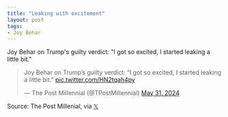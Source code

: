 ```yaml
---
title: "Leaking with excitement"
layout: post
tags:
- Joy Behar
---
```


Joy Behar on Trump's guilty verdict: "I got so excited, I started leaking a little bit."

<blockquote class="twitter-tweet"><p lang="en" dir="ltr">Joy Behar on Trump’s guilty verdict: “I got so excited, I started leaking a little bit.” <a href="https://t.co/HN2tqah4py">pic.twitter.com/HN2tqah4py</a></p>&mdash; The Post Millennial (@TPostMillennial) <a href="https://twitter.com/TPostMillennial/status/1796634841209049443?ref_src=twsrc%5Etfw">May 31, 2024</a></blockquote> <script async src="https://platform.twitter.com/widgets.js" charset="utf-8"></script>

Source: The Post Millenial, via [𝕏](https://x.com)
